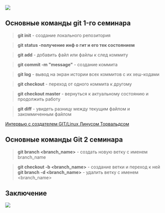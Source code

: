 ![](https://fuzeservers.ru/wp-content/uploads/1/7/c/17c86d4f862234bbc3a2f0a432a9f850.jpeg)
## Основные команды git 1-го семинара 

> **git init** - создание локального репозитория

> **git status -получение инф о гит и его тек состоянием**

> **git add** - добавить файл или файлы к след коммиту

> **git commit -m "message"** - создание коммита

> **git log** - вывод на экран истории всех коммитов с их хеш-кодами

> **git checkout** - переход от одного коммита к другому

> **git checkout master** - вернуться к актуальному состоянию и продолжить работу

> **git diff** - увидеть разницу между текущим файлом и закоммиченным файлом


[Интервью с создателем GIT/Linux Линусом Торвальдсом](https://habr.com/ru/post/374887/)



## Основные команды Git 2 семинара

> **git branch <branch_name>** - создать новую ветку с именем branch_name

>**git checkout -b <branch_name>** - создание ветки и переход к ней
> **git branch -d <branch_name>** - удалить ветку с именем <branch_name>

## Заключение
![](mem.jpg)